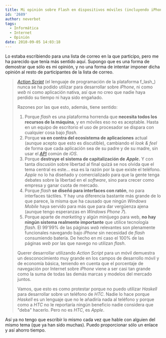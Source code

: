 ```yaml
---
title: Mi opinión sobre Flash en dispositivos móviles (incluyendo iPhone)
id: '2689'
author: neverbot
tags:
  - Informática
  - Internet
  - Opinión
date: 2010-09-05 14:03:18
---
```


Lo estaba escribiendo para una lista de correo en la que participo, pero me ha parecido que tenía más sentido aquí. Supongo que es una forma de demostrar que sólo es mi opinión, y no una forma de intentar imponer dicha opinión al resto de participantes de la lista de correo.

> [_Action Script_](http://en.wikipedia.org/wiki/Action_Script) (el lenguaje de programación de la plataforma f_lash_) nunca se ha podido utilizar para desarrollar sobre _iPhone_, ni como _web_ ni como aplicación nativa, así que no creo que nadie haya perdido su tiempo ni haya sido engañado.
> 
> Razones por las que esto, además, tiene sentido:  
> 
> 1.  Porque _flash_ es una plataforma horrenda que **necesita todos los recursos de la máquina**, y en móviles eso no es aceptable. Hasta en un equipo de escritorio el uso de procesador se dispara con cualquier cosa bajo _flash_.
> 2.  Porque **va en contra del ecosistema de aplicaciones** actual (aunque acepto que esto es discutible), cambiando el _look & feel_ de forma que cada aplicación sea de su padre y de su madre, sin usar el _[API](http://es.wikipedia.org/wiki/Interfaz_de_programaci%C3%B3n_de_aplicaciones)_ común de _iOS_.
> 3.  Porque **destruye el sistema de capitalización de** _**Apple**_**.** Y con tanta discusión sobre libertad al final quizá se nos olvida que el tema central es este... esa es la razón por la que existe el teléfono. _Apple_ no lo ha diseñado y comercializado para que la gente tenga debates sobre la libertad en el _software_, sino para crecer como empresa y ganar cuota de mercado.
> 4.  Porque _flash_ **se diseñó para interfaces con ratón**, no para interfaces táctiles. Y hay una diferencia bastante más grande de lo que parece, la misma que ha causado que ningún _Windows Mobile_ haya servido para más que para dar vergüenza ajena (aunque tengo esperanzas en _Windows Phone 7_).
> 5.  Porque aparte de _marketing_ y algún minijuego para web, **no hay ningún sistema realmente importante** que utilice tecnología _flash_. El 99'99% de las páginas _web_ relevantes son plenamente funcionales navegando bajo _iPhone_ sin necesidad de _flash_ consumiendo batería. De hecho en mi caso el 100% de las páginas _web_ por las que navego no utilizan _flash_.
> 
> Querer desarrollar utilizando _Action Script_ para un móvil demuestra un desconocimiento muy grande en los campos de desarrollo móvil y de economía básica, teniendo en cuenta que el porcentaje de navegación por Internet sobre _iPhone_ viene a ser casi tan grande como la suma de todas las demás marcas y modelos del mercado juntos.
> 
> Vamos, que esto es como protestar porque no puedo utilizar _Haskell_ para desarrollar sobre un teléfono de _HTC_. Nadie lo hace porque _Haskell_ es un lenguaje que no le añadiría nada al teléfono y porque como a _HTC_ no le reportaría ningún beneficio nadie considera que "deba" hacerlo. Pero no es _HTC_, es _Apple_.  

Así ya no tengo que escribir lo mismo cada vez que hable con alguien del mismo tema (que ya han sido muchas). Puedo proporcionar sólo un enlace y así ahorro tiempo.